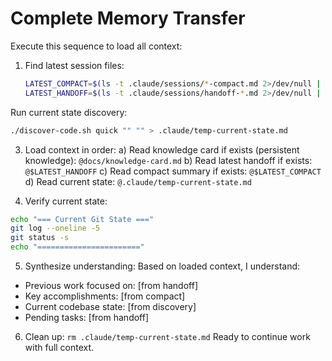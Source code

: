 # Complete Memory Transfer

Execute this sequence to load all context:

1. Find latest session files:
   ```bash
   LATEST_COMPACT=$(ls -t .claude/sessions/*-compact.md 2>/dev/null | head -1)
   LATEST_HANDOFF=$(ls -t .claude/sessions/handoff-*.md 2>/dev/null | head -1)
   ```

Run current state discovery:
```bash
./discover-code.sh quick "" "" > .claude/temp-current-state.md
```

3. Load context in order:
a) Read knowledge card if exists (persistent knowledge): `@docs/knowledge-card.md`
b) Read latest handoff if exists: `@$LATEST_HANDOFF`
c) Read compact summary if exists: `@$LATEST_COMPACT`
d) Read current state: `@.claude/temp-current-state.md`

4. Verify current state:
```bash
echo "=== Current Git State ==="
git log --oneline -5
git status -s
echo "======================="
```

5. Synthesize understanding: 
Based on loaded context, I understand:
- Previous work focused on: [from handoff]
- Key accomplishments: [from compact]
- Current codebase state: [from discovery]
- Pending tasks: [from handoff]


6. Clean up: `rm .claude/temp-current-state.md`
Ready to continue work with full context.
